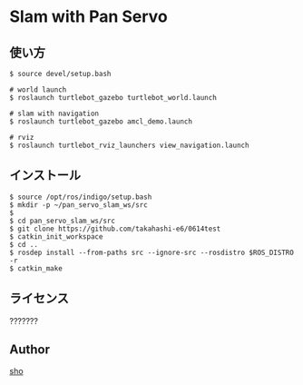 Slam with Pan Servo
====


## 使い方

`$ source devel/setup.bash`  

`# world launch`  
`$ roslaunch turtlebot_gazebo turtlebot_world.launch`

`# slam with navigation`  
`$ roslaunch turtlebot_gazebo amcl_demo.launch`

`# rviz`  
`$ roslaunch turtlebot_rviz_launchers view_navigation.launch`


## インストール

`$ source /opt/ros/indigo/setup.bash`  
`$ mkdir -p ~/pan_servo_slam_ws/src`  
`$ `  
`$ cd pan_servo_slam_ws/src`  
`$ git clone https://github.com/takahashi-e6/0614test`  
`$ catkin_init_workspace`  
`$ cd ..`  
`$ rosdep install --from-paths src --ignore-src --rosdistro $ROS_DISTRO -r`  
`$ catkin_make`  

## ライセンス

???????

## Author

[sho](https://github.com/takahashi-e6)
